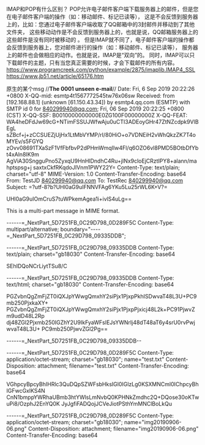
IMAP和POP有什么区别？
POP允许电子邮件客户端下载服务器上的邮件，但是您在电子邮件客户端的操作（如：移动邮件、标记已读等），
这是不会反馈到服务器上的，比如：您通过电子邮件客户端收取了QQ邮箱中的3封邮件并移动到了其他文件夹，
这些移动动作是不会反馈到服务器上的，也就是说，QQ邮箱服务器上的这些邮件是没有同时被移动的 。
但是IMAP就不同了，电子邮件客户端的操作都会反馈到服务器上，您对邮件进行的操作（如：移动邮件、标记已读等），
服务器上的邮件也会做相应的动作。也就是说，IMAP是“双向”的。
同时，IMAP可以只下载邮件的主题，只有当您真正需要的时候，才会下载邮件的所有内容。
https://www.programcreek.com/python/example/2875/imaplib.IMAP4_SSL
https://www.jb51.net/article/65176.htm

原生的某个msg
//**********The 0001 unseen e-mail**********//
Date: Fri, 6 Sep 2019 20:22:26 +0800
X-QQ-mid: esmtp4t1567772545tw76x06sw
Received: from [192.168.88.1] (unknown [61.150.43.34])
        by esmtp4.qq.com (ESMTP) with SMTP id 0
        for <840299940@qq.com>; Fri, 06 Sep 2019 20:22:25 +0800 (CST)
X-QQ-SSF: B0010000000000E0ZG100F00000000Z
X-QQ-FEAT: WA4heDFdJw69cG+NTimFSSUJWfwAju0uCTI3ADEoyGHr47ZtNZcdpk9VlBEgL
        sZBcf+j+zCCSUEZjUjHx1LtMbVYMP/rI/80HiO+o7VDNEiH2vWhQkzZK7T4oMYEv/s5FGYQ
        zOvv08691TXaSzF1VfFbfbvP2dPHmWmqIIw4Fl/q6OZO6vl8PMD5BOtbDfYbt4xAln8IK9m
        AgViA30SngguPno5ZyxqU9HnHlDndhC4Ru+jINx9cloEjCRztIPY8+alann/mahptspsg+j
        saxtxCkfRKqdoJIVnm1PWY22Y=
Content-Type: text/plain; charset="utf-8"
MIME-Version: 1.0
Content-Transfer-Encoding: base64
From: TestJD <840299940@qq.com>
To: TestRec <840299940@qq.com>
Subject: =?utf-8?b?UHl0aG9uIFNNVFAg6YKu5Lu25rWL6K+V?=

UHl0aG9uIOmCruS7tuWPkemAgea1i+ivlS4uLg==



        



This is a multi-part message in MIME format.

------=_NextPart_5D7251FB_0C29D798_0D289F5C
Content-Type: multipart/alternative;
        boundary="----=_NextPart_5D7251FB_0C29D798_09335DDB";

------=_NextPart_5D7251FB_0C29D798_09335DDB
Content-Type: text/plain;
        charset="gb18030"
Content-Transfer-Encoding: base64

SEhIDQoNCrLiytTSu8/C

------=_NextPart_5D7251FB_0C29D798_09335DDB
Content-Type: text/html;
        charset="gb18030"
Content-Transfer-Encoding: base64

PGZvbnQgZmFjZT0iQXJpYWwgQmxhY2siPjx1PjxpPkhISDwvaT48L3U+PC9mb250PjxkaXY+
PGZvbnQgZmFjZT0iQXJpYWwgQmxhY2siPjx1PjxpPjxicj48L2k+PC91PjwvZm9udD48L2Rp
dj48ZGl2Pjxmb250IGZhY2U9IkFyaWFsIEJsYWNrIj48dT48aT6y4srU0rvPwjwvaT48L3U+
PC9mb250PjwvZGl2Pg==

------=_NextPart_5D7251FB_0C29D798_09335DDB--

------=_NextPart_5D7251FB_0C29D798_0D289F5C
Content-Type: application/octet-stream;
        charset="gb18030";
        name="test.txt"
Content-Disposition: attachment; filename="test.txt"
Content-Transfer-Encoding: base64

VGhpcyBpcyBhIHRlc3QuDQpSZWFsbHksIGl0IGlzLg0KSXMNCml0IChpcyBhIGFwcGxlKS4N
CnN1bmppYWRhaUBmb3htYWlsLmNvbQ0KPHNkZmdhc2Q+DQose30oKTwuPi8/OzphJ2EnYQ0K
JyJgfiFADQojJCVeJiotPSthYmMNClBoLkQu

------=_NextPart_5D7251FB_0C29D798_0D289F5C
Content-Type: application/octet-stream;
        charset="gb18030";
        name="img20190906-06.png"
Content-Disposition: attachment; filename="img20190906-06.png"
Content-Transfer-Encoding: base64

 